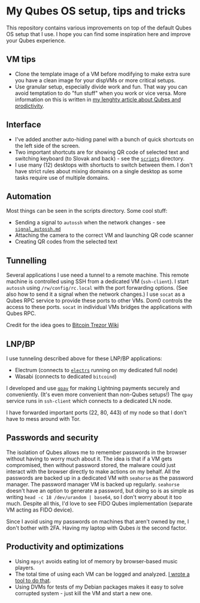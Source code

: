 # My Qubes OS setup, tips and tricks

This repository contains various improvements on top of the default Qubes OS setup that I use.
I hope you can find some inspiration here and improve your Qubes experience.


## VM tips

* Clone the template image of a VM before modifying to make extra sure you have a clean image for your dispVMs or more critical setups.
* Use granular setup, especially divide work and fun.
  That way you can avoid temptation to do "fun stuff" when you work or vice versa.
  More information on this is written in [my lenghty article about Qubes and prodictivity](https://github.com/Kixunil/security_writings/blob/master/solving_security_and_procrastination.md).

## Interface

* I've added another auto-hiding panel with a bunch of quick shortcuts on the left side of the screen.
* Two important shortcuts are for showing QR code of selected text and switching keyboard (to Slovak and back) - see the [`scripts`](scripts/) directory.
* I use many (12) desktops with shortucts to switch between them.
  I don't have strict rules about mixing domains on a single desktop as some tasks require use of multiple domains.

## Automation

Most things can be seen in the scripts directory.
Some cool stuff:

* Sending a signal to `autossh` when the network changes - see [`signal_autossh.md`](signal_autossh.md)
* Attaching the camera to the correct VM and launching QR code scanner
* Creating QR codes from the selected text

## Tunnelling

Several applications I use need a tunnel to a remote machine.
This remote machine is controlled using SSH from a dedicated VM (`ssh-client`).
I start `autossh` using `/rw/config/rc.local` with the port forwarding options.
(See also how to send it a signal when the network changes.)
I use `socat` as a Qubes RPC service to provide these ports to other VMs.
Dom0 controls the access to these ports.
`socat` in individual VMs bridges the applications with Qubes RPC.

Credit for the idea goes to [Bitcoin Trezor Wiki](https://wiki.trezor.io/Qubes_OS)

## LNP/BP

I use tunneling described above for these LNP/BP applications:

* Electrum (connects to [`electrs`](https://github.com/romanz/electrs) running on my dedicated full node)
* Wasabi (connects to dedicated `bitcoind`)

I developed and use [`qpay`](https://github.com/Kixunil/qpay) for making Lightning payments securely and conveniently.
(It's even more convenient than non-Qubes setups!)
The `qpay` service runs in `ssh-client` which connects to a dedicated LN node.

I have forwarded important ports (22, 80, 443) of my node so that I don't have to mess around with Tor.

## Passwords and security

The isolation of Qubes allows me to remember passwords in the browser without having to worry much about it.
The idea is that if a VM gets compromised, then without password stored,
the malware could just interact with the browser directly to make actions on my behalf.
All the passwords are backed up in a dedicated VM with `seahorse` as the password manager.
The password manager VM is backed up regularly.
`seahorse` doesn't have an option to generate a password, but doing so is as simple as writing `head -c 18 /dev/urandom | base64`, so I don't worry about it too much.
Despite all this, I'd love to see FIDO Qubes implementation (separate VM acting as FIDO device).

Since I avoid using my passwords on machines that aren't owned by me, I don't bother with 2FA.
Having my laptop with Qubes *is* the second factor.

## Productivity and optimizations

* Using `mpsyt` avoids eating lot of memory by browser-based music players.
* The total time of using each VM can be logged and analyzed.
  [I wrote a tool to do that](https://github.com/Kixunil/ttt).
* Using DVMs for tests of my Debian packages makes it easy to solve corrupted system - just kill the VM and start a new one.
